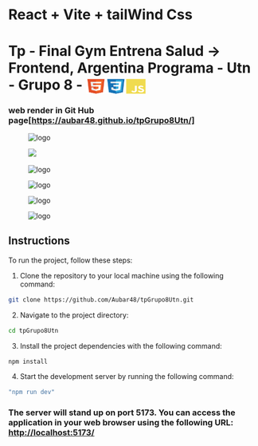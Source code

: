 # React + Vite + tailWind Css 

# Tp - Final Gym Entrena Salud -> Frontend, Argentina Programa - Utn - Grupo 8 - <img align="center" alt="HTML" height="30" width="40" src="https://raw.githubusercontent.com/devicons/devicon/master/icons/html5/html5-original.svg"><img align="center" alt="CSS" height="30" width="40" src="https://raw.githubusercontent.com/devicons/devicon/master/icons/css3/css3-original.svg"><img align="center" alt="JS" height="30" width="40" src="https://raw.githubusercontent.com/devicons/devicon/master/icons/javascript/javascript-plain.svg"> 

### web render in Git Hub page[https://aubar48.github.io/tpGrupo8Utn/]

<figure><img src="./mocks/gym1.png" alt="logo" style="height: 400px;"></figure>
<figure><img src="./mocks/gym2.png alt="logo" style="height: 400px;"></figure>
<figure><img src="./mocks/gym3.png" alt="logo" style="height: 400px;"></figure>
<figure><img src="./mocks/gym4.png" alt="logo" style="height: 400px;"></figure>
<figure><img src="./mocks/gym5.png" alt="logo" style="height: 400px;"></figure>
<figure><img src="./mocks/gym6.png" alt="logo" style="height: 400px;"></figure>

## Instructions

To run the project, follow these steps:

1. Clone the repository to your local machine using the following command:

```bash
git clone https://github.com/Aubar48/tpGrupo8Utn.git
```

2. Navigate to the project directory:

```bash
cd tpGrupo8Utn
```

3. Install the project dependencies with the following command:

```bash
npm install
```

4. Start the development server by running the following command:

```bash
"npm run dev"
```

### The server will stand up on port 5173. You can access the application in your web browser using the following URL: [http://localhost:5173/](http://localhost:5173/)
